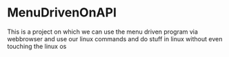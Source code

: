 # MenuDrivenOnAPI
This is a project on which we can use the menu driven program via webbrowser and use our linux commands and do stuff in linux without even touching the linux os
